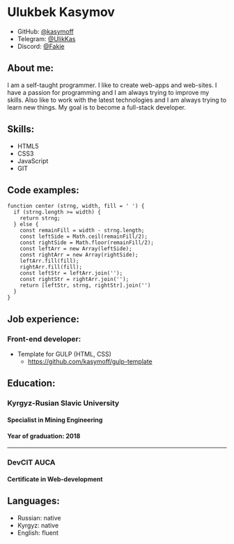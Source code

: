 # Ulukbek Kasymov
- GitHub: [@kasymoff](https://github.com/kasymoff) 
- Telegram: [@UlikKas](https://t.me/UlikKas)
- Discord: [@Fakie](https://discord.gg/Fakie#6965)
## About me:
 I am a self-taught programmer. I like to create web-apps and web-sites. I have a passion for programming and I am always trying to improve my skills. Also like to work with the latest technologies and I am always trying to learn new things. My goal is to become a full-stack developer.
## Skills:
- HTML5
- CSS3
- JavaScript
- GIT

## Code examples:
```
function center (strng, width, fill = ' ') {
  if (strng.length >= width) {
    return strng;
  } else {
    const remainFill = width - strng.length;
    const leftSide = Math.ceil(remainFill/2);
    const rightSide = Math.floor(remainFill/2);
    const leftArr = new Array(leftSide);
    const rightArr = new Array(rightSide);
    leftArr.fill(fill);
    rightArr.fill(fill);
    const leftStr = leftArr.join('');
    const rightStr = rightArr.join('');
    return [leftStr, strng, rightStr].join('')
  }
}
```
## Job experience:
### Front-end developer:

* Template for GULP (HTML, CSS)
  + https://github.com/kasymoff/gulp-template

## Education:
### Kyrgyz-Rusian Slavic University
#### Specialist in Mining Engineering
#### Year of graduation: 2018
---
### DevCIT AUCA
#### Certificate in Web-development
## Languages:
- Russian: native
- Kyrgyz: native
- English: fluent
